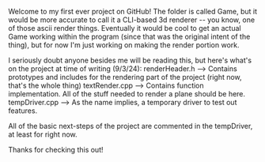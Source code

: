 Welcome to my first ever project on GitHub!
The folder is called Game, but it would be more accurate to call it a CLI-based 3d renderer -- you know, one of those ascii render things. 
Eventually it would be cool to get an actual Game working within the program (since that was the original intent of the thing), but for now
I'm just working on making the render portion work.

I seriously doubt anyone besides me will be reading this, but here's what's on the project at time of writing (9/3/24): 
  renderHeader.h --> Contains prototypes and includes for the rendering part of the project (right now, that's the whole thing)
  textRender.cpp --> Contains function implementation. All of the stuff needed to render a plane should be here.
  tempDriver.cpp --> As the name implies, a temporary driver to test out features.

All of the basic next-steps of the project are commented in the tempDriver, at least for right now. 

Thanks for checking this out!
